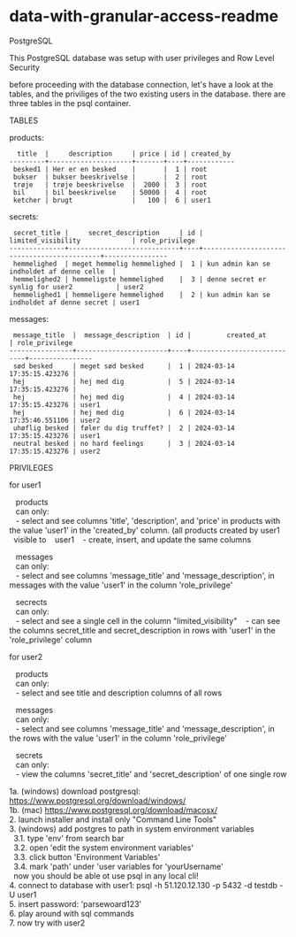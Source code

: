 ﻿# data-with-granular-access-readme

PostgreSQL

This PostgreSQL database was setup with user privileges and Row Level Security

before proceeding with the database connection, let's have a look at the tables, and the priviliges of the two existing users in the database.
there are three tables in the psql container.

TABLES

products:
```
  title  |     description     | price | id | created_by  
---------+---------------------+-------+----+------------  
 besked1 | Her er en besked    |       |  1 | root  
 bukser  | bukser beeskrivelse |       |  2 | root  
 trøje   | trøje beeskrivelse  |  2000 |  3 | root  
 bil     | bil beeskrivelse    | 50000 |  4 | root  
 ketcher | brugt               |   100 |  6 | user1  
```
secrets:
```
 secret_title |     secret_description     | id |             limited_visibility             | role_privilege  
--------------+----------------------------+----+--------------------------------------------+----------------  
 hemmelighed  | meget hemmelig hemmelighed |  1 | kun admin kan se indholdet af denne celle  |  
 hemmelighed2 | hemmeligste hemmelighed    |  3 | denne secret er synlig for user2           | user2  
 hemmelighed1 | hemmeligere hemmelighed    |  2 | kun admin kan se indholdet af denne secret | user1  
```
messages:
```
 message_title  |  message_description  | id |         created_at         | role_privilege  
----------------+-----------------------+----+----------------------------+----------------  
 sød besked     | meget sød besked      |  1 | 2024-03-14 17:35:15.423276 |  
 hej            | hej med dig           |  5 | 2024-03-14 17:35:15.423276 |  
 hej            | hej med dig           |  4 | 2024-03-14 17:35:15.423276 | user1  
 hej            | hej med dig           |  6 | 2024-03-14 17:35:46.551106 | user2  
 uhøflig besked | føler du dig truffet? |  2 | 2024-03-14 17:35:15.423276 | user1  
 neutral besked | no hard feelings      |  3 | 2024-03-14 17:35:15.423276 | user2  
```
PRIVILEGES

for user1

&nbsp;&nbsp;  products  
&nbsp;&nbsp;  can only:  
&nbsp;&nbsp;  - select and see columns 'title', 'description', and 'price' in products with the value 'user1' in the 'created_by' column. (all products created by user1 &nbsp;&nbsp;visible to 
&nbsp;&nbsp;    user1
&nbsp;&nbsp;  - create, insert, and update the same columns

&nbsp;&nbsp;  messages  
&nbsp;&nbsp;  can only:  
&nbsp;&nbsp;  - select and see columns 'message_title' and 'message_description', in messages with the value 'user1' in the column 'role_privilege'

&nbsp;&nbsp;  secrects  
&nbsp;&nbsp;  can only:  
&nbsp;&nbsp;  - select and see a single cell in the  column "limited_visibility"
&nbsp;&nbsp;  - can see the columns secret_title and secret_description in rows with 'user1' in the 'role_privilege' column

for user2  

&nbsp;&nbsp;  products  
&nbsp;&nbsp;  can only:  
&nbsp;&nbsp;  - select and see title and description columns of all rows

&nbsp;&nbsp;  messages  
&nbsp;&nbsp;  can only:  
&nbsp;&nbsp;  - select and see columns 'message_title' and 'message_description', in the rows with the value 'user1' in the column 'role_privilege'

&nbsp;&nbsp;  secrets  
&nbsp;&nbsp;  can only:  
&nbsp;&nbsp;  - view the columns 'secret_title' and 'secret_description' of one single row

1a. (windows) download postgresql: https://www.postgresql.org/download/windows/  
1b. (mac) https://www.postgresql.org/download/macosx/  
2. launch installer and install only "Command Line Tools"  
3. (windows) add postgres to path in system environment variables  
&nbsp;&nbsp;3.1. type 'env' from search bar  
&nbsp;&nbsp;3.2. open 'edit the system environment variables'  
&nbsp;&nbsp;3.3. click button 'Environment Variables'  
&nbsp;&nbsp;3.4. mark 'path' under 'user variables for 'yourUsername'  
&nbsp;&nbsp;now you should be able ot use psql in any local cli!  
4. connect to database with user1: psql -h 51.120.12.130 -p 5432 -d testdb -U user1  
5. insert password: 'parsewoard123'  
6. play around with sql commands  
7. now try with user2  
